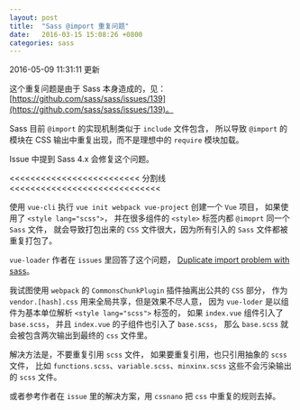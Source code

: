 ```yaml
---
layout: post
title:  "Sass @import 重复问题"
date:   2016-03-15 15:08:26 +0800
categories: sass
---
```


2016-05-09 11:31:11 更新

这个重复问题是由于 Sass 本身造成的，见：
[https://github.com/sass/sass/issues/139](https://github.com/sass/sass/issues/139)。

Sass 目前 `@import` 的实现机制类似于 `include` 文件包含，
所以导致 `@import` 的模块在 CSS 输出中重复出现，而不是理想中的 `require` 模块加载。

Issue 中提到 Sass 4.x 会修复这个问题。

<<<<<<<<<<<<<<<<<<<<<<<<< 分割线 <<<<<<<<<<<<<<<<<<<<<<<<<<<<<

使用 `vue-cli` 执行 `vue init webpack vue-project` 创建一个 `Vue` 项目，
如果使用了 `<style lang="scss">`，
并在很多组件的 `<style>` 标签内都 `@imoprt` 同一个 `Sass` 文件，
就会导致打包出来的 `CSS` 文件很大，因为所有引入的 `Sass` 文件都被重复打包了。

`vue-loader` 作者在 `issues` 里回答了这个问题，
[Duplicate import problem with sass](https://github.com/vuejs/vue-loader/issues/110)。

我试图使用 `webpack` 的 `CommonsChunkPlugin` 插件抽离出公共的 `CSS` 部分，
作为 `vendor.[hash].css` 用来全局共享，但是效果不尽人意，
因为 `vue-loder` 是以组件为基本单位解析 `<style lang="scss">` 标签的，
如果 `index.vue` 组件引入了 `base.scss`，
并且 `index.vue` 的子组件也引入了 `base.scss`，
那么 `base.scss` 就会被包含两次输出到最终的 `css` 文件里。

解决方法是，不要重复引用 `scss` 文件，
如果要重复引用，也只引用抽象的 `scss` 文件，
比如 `functions.scss`、`variable.scss`、`minxinx.scss` 这些不会污染输出的 `scss` 文件。

或者参考作者在 `issue` 里的解决方案，用 `cssnano` 把 `css` 中重复的规则去掉。
